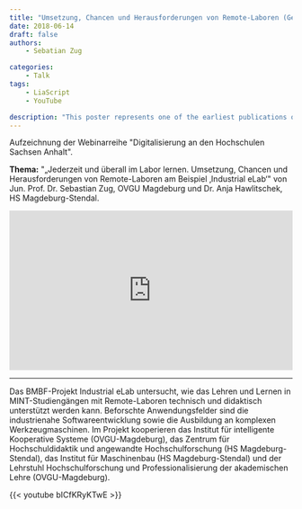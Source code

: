 ```yaml
---
title: "Umsetzung, Chancen und Herausforderungen von Remote-Laboren (German)"
date: 2018-06-14
draft: false
authors:
    - Sebatian Zug

categories:
    - Talk
tags: 
    - LiaScript
    - YouTube

description: "This poster represents one of the earliest publications on LiaScript, showcasing our pioneering ideas on leveraging open-source methodologies to develop Massive Open Online Courses (MOOCs)."
---
```


Aufzeichnung der Webinarreihe "Digitalisierung an den Hochschulen Sachsen Anhalt".

__Thema:__ "„Jederzeit und überall im Labor lernen. Umsetzung, Chancen und Herausforderungen von Remote-Laboren am Beispiel ‚Industrial eLab‘" von Jun. Prof. Dr. Sebastian Zug, OVGU Magdeburg und Dr. Anja Hawlitschek, HS Magdeburg-Stendal.

<iframe style="width: 100%; aspect-ratio: 16 / 9" src="https://www.youtube.com/embed/HvmyD9Ni36U?si=9rl6TI5kVRZi5BqS&amp;start=780" title="YouTube video player" frameborder="0" allow="accelerometer; autoplay; clipboard-write; encrypted-media; gyroscope; picture-in-picture; web-share" referrerpolicy="strict-origin-when-cross-origin" allowfullscreen></iframe>

---

Das BMBF-Projekt Industrial eLab untersucht, wie das Lehren und Lernen in MINT-Studiengängen mit Remote-Laboren technisch und didaktisch unterstützt werden kann. Beforschte Anwendungsfelder sind die industrienahe Softwareentwicklung sowie die Ausbildung an komplexen Werkzeugmaschinen. Im Projekt kooperieren das Institut für intelligente Kooperative Systeme (OVGU-Magdeburg), das Zentrum für Hochschuldidaktik und angewandte Hochschulforschung (HS Magdeburg-Stendal), das Institut für Maschinenbau (HS Magdeburg-Stendal) und der Lehrstuhl Hochschulforschung und Professionalisierung der akademischen Lehre (OVGU-Magdeburg).

{{< youtube bICfKRyKTwE >}}